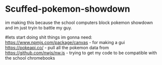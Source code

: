 # Scuffed-pokemon-showdown
im making this because the school computers block pokemon showdown and im just tryin to battle my guy.



#lets start doing shit
things im gonna need:
https://www.npmjs.com/package/canvas - for making a gui
https://pokeapi.co/ - pull all the pokemon data from
https://github.com/nwjs/nw.js - trying to get my code to be compatible with the school chromebooks
